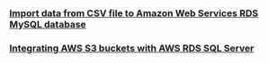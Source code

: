 ### [Import data from CSV file to Amazon Web Services RDS MySQL database](https://stackoverflow.com/questions/44508196/import-data-from-csv-file-to-amazon-web-services-rds-mysql-database)

### [Integrating AWS S3 buckets with AWS RDS SQL Server](https://www.sqlshack.com/integrating-aws-s3-buckets-with-aws-rds-sql-server/)